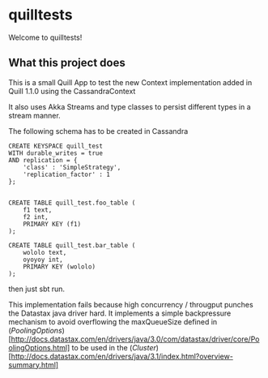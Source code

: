 # quilltests #

Welcome to quilltests!

## What this project does ##

This is a small Quill App to test the new Context implementation added in Quill 1.1.0 using the CassandraContext

It also uses Akka Streams and type classes to persist different types in a stream manner.

The following schema has to be created in Cassandra 

```
CREATE KEYSPACE quill_test
WITH durable_writes = true
AND replication = {
	'class' : 'SimpleStrategy',
	'replication_factor' : 1
};


CREATE TABLE quill_test.foo_table (
	f1 text,
	f2 int,
	PRIMARY KEY (f1)
);

CREATE TABLE quill_test.bar_table (
	wololo text,
	oyoyoy int,
	PRIMARY KEY (wololo)
);

```

then just sbt run.

This implementation fails because high concurrency / througput punches the Datastax java driver hard. It implements a simple backpressure mechanism to avoid overflowing the maxQueueSize defined in (_PoolingOptions_)[http://docs.datastax.com/en/drivers/java/3.0/com/datastax/driver/core/PoolingOptions.html] to be used in the (_Cluster_)[http://docs.datastax.com/en/drivers/java/3.1/index.html?overview-summary.html]
